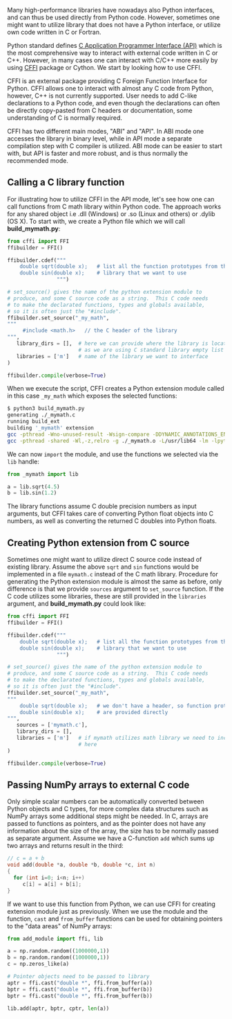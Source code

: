 <!-- Title: Interfacing C code with CFFI -->

<!-- Short description:

In this article we discuss how external code written in C can be utilized
from Python code with the help of CFFI.

-->

Many high-performance libraries have nowadays also Python interfaces, and
can thus be used directly from Python code. However, sometimes one might want
to utilize library that does not have a Python interface, or utilize own code
written in C or Fortran. 

Python standard defines [C Application Programmer Interface
(API)](https://docs.python.org/3/c-api/) which is the
most comprehensive way to interact with external code written in C or C++. 
However, in many cases one can interact with C/C++ more easily by using
[CFFI](https://cffi.readthedocs.io) package or Cython. We start by looking how 
to use CFFI.

CFFI is an external package providing C Foreign Function Interface for Python.
CFFI allows one to interact with almost any C code from Python, however, C++ 
is not currently supported. User needs to add C-like declarations to a Python
code, and even though the declarations can often be directly copy-pasted from
C headers or documentation, some understanding of C is normally required.

CFFI has two different main modes, "ABI" and "API". In ABI mode one accesses
the library in binary level, while in API mode a separate compilation step with
C compiler is utilized. ABI  mode can be easier to start with, but API is 
faster and more robust, and is thus normally the recommended mode. 

## Calling a C library function

For illustrating how to utilize CFFI in the API mode, let's see how one can 
call functions from C math library within Python code. The approach works
for any shared object i.e .dll (Windows) or .so (Linux and others) or .dylib 
(OS X). To start with, we create a Python file which we will call 
**build_mymath.py**:

~~~python
from cffi import FFI
ffibuilder = FFI()

ffibuilder.cdef("""
    double sqrt(double x);   # list all the function prototypes from the
    double sin(double x);    # library that we want to use
                """)

# set_source() gives the name of the python extension module to
# produce, and some C source code as a string.  This C code needs
# to make the declarated functions, types and globals available,
# so it is often just the "#include".
ffibuilder.set_source("_my_math",
"""
     #include <math.h>   // the C header of the library
""",
   library_dirs = [],  # here we can provide where the library is located,
                       # as we are using C standard library empty list is enough
   libraries = ['m']   # name of the library we want to interface
)

ffibuilder.compile(verbose=True)
~~~

When we execute the script, CFFI creates a Python extension module called in 
this case `_my_math` which exposes the selected functions:

~~~bash
$ python3 build_mymath.py 
generating ./_mymath.c
running build_ext
building '_mymath' extension
gcc -pthread -Wno-unused-result -Wsign-compare -DDYNAMIC_ANNOTATIONS_ENABLED=1 -DNDEBUG -O2 -g -pipe -Wall -Wp,-D_FORTIFY_SOURCE=2 -fexceptions -fstack-protector-strong --param=ssp-buffer-size=4 -grecord-gcc-switches -m64 -mtune=generic -D_GNU_SOURCE -fPIC -fwrapv -fPIC -I/usr/include/python3.6m -c _mymath.c -o ./_mymath.o
gcc -pthread -shared -Wl,-z,relro -g ./_mymath.o -L/usr/lib64 -lm -lpython3.6m -o ./_mymath.cpython-36m-x86_64-linux-gnu.so
~~~

We can now `import` the module, and use the functions we selected via the `lib`
handle:

~~~python
from _mymath import lib

a = lib.sqrt(4.5) 
b = lib.sin(1.2)
~~~

The library functions assume C double precision numbers as input arguments, but
CFFI takes care of converting Python float objects into C numbers, as well as
converting the returned C doubles into Python floats.

## Creating Python extension from C source

Sometimes one might want to utilize direct C source code instead of existing 
library. Assume the above `sqrt` and `sin` functions would be implemented in a
file `mymath.c` instead of the C math library. Procedure for generating the 
Python extension module is almost the same as before, only difference is that 
we provide `sources` argument to `set_source` function. If the C code
utilizes some libraries, these are still provided in the `libraries` argument, 
and **build_mymath.py** could look like:

~~~python
from cffi import FFI
ffibuilder = FFI()

ffibuilder.cdef("""
    double sqrt(double x);   # list all the function prototypes from the
    double sin(double x);    # library that we want to use
                """)

# set_source() gives the name of the python extension module to
# produce, and some C source code as a string.  This C code needs
# to make the declarated functions, types and globals available,
# so it is often just the "#include".
ffibuilder.set_source("_my_math",
"""
    double sqrt(double x);   # we don't have a header, so function prototypes
    double sin(double x);    # are provided directly
""",
   sources = ['mymath.c'],
   library_dirs = [],  
   libraries = ['m']   # if mymath utilizes math library we need to include it 
                       # here
)

ffibuilder.compile(verbose=True)
~~~

## Passing NumPy arrays to external C code

Only simple scalar numbers can be automatically converted between Python objects
and C types, for more complex data structures such as NumPy arrays some 
additional steps might be needed. In C, arrays are passed to functions as
pointers, and as the pointer does not have any information about the size of
the array, the size has to be normally passed as separate argument. Assume we
have a C-function `add` which sums up two arrays and returns result in the 
third:

~~~c
// c = a + b
void add(double *a, double *b, double *c, int n)
{
  for (int i=0; i<n; i++)
     c[i] = a[i] + b[i];
}
~~~

If we want to use this function from Python, we can use CFFI for creating 
extension module just as previously. When we use the module and the function, 
`cast` and `from_buffer` functions can be used for obtaining pointers 
to the "data areas" of NumPy arrays:

~~~python
from add_module import ffi, lib

a = np.random.random((1000000,1))
b = np.random.random((1000000,1))
c = np.zeros_like(a)

# Pointer objects need to be passed to library
aptr = ffi.cast("double *", ffi.from_buffer(a))
bptr = ffi.cast("double *", ffi.from_buffer(b))
bptr = ffi.cast("double *", ffi.from_buffer(b))

lib.add(aptr, bptr, cptr, len(a))
~~~

